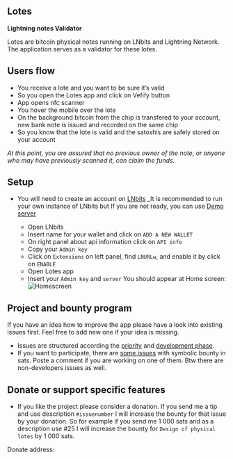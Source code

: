 ## Lotes

**Lightning notes Validator**

Lotes are bitcoin physical notes running on LNbits and Lightning Network.
The application serves as a validator for these lotes.

## Users flow

- You receive a lote and you want to be sure it’s valid
- So you open the Lotes app and click on Vefify button
- App opens nfc scanner
- You hover the mobile over the lote
- On the background bitcoin from the chip is transfered to your account, new bank note is issued and recorded on the same chip
- So you know that the lote is valid and the satoshis are safely stored on your account

_At this point, you are assured that no previous owner of the note, or anyone who may have previously scanned it, can claim the funds._

## Setup

- You will need to create an account on [LNbits](https://lnbits.com/)
  \_It is recommended to run your own instance of LNbits but If you are not ready, you can use [Demo server](https://legend.lnbits.com/)

  - Open LNbits
  - Insert name for your wallet and click on `ADD A NEW WALLET`
  - On right panel about api information click on `API info`
  - Copy your `Admin key`
  - Click on `Extensions` on left panel, find `LNURLw`, and enable it by click on `ENABLE`
  - Open Lotes app
  - Insert your `Admin key` and `server`
    You should appear at Home screen:
    ![Homescreen](https://user-images.githubusercontent.com/26002916/227718907-662bf30c-7bcd-4076-b1e6-1328d7ad8384.PNG)

## Project and bounty program

If you have an idea how to improve the app please have a look into existing issues first. Feel free to add new one if your idea is missing.

- Issues are structured according the [priority](https://github.com/users/hynek-jina/projects/2/views/2) and [development phase](https://github.com/users/hynek-jina/projects/2/views/1).
- If you want to participate, there are [some issues](https://github.com/users/hynek-jina/projects/2/views/4) with symbolic bounty in sats. Poste a comment if you are working on one of them. Btw there are non-developers issues as well.

## Donate or support specific features

- If you like the project please consider a donation. If you send me a tip and use description `#issuenumber` I will increase the bounty for that issue by your donation. So for example if you send me 1 000 sats and as a description use #25 I will increase the bounty for `Design of physical lotes` by 1 000 sats.

Donate address:
